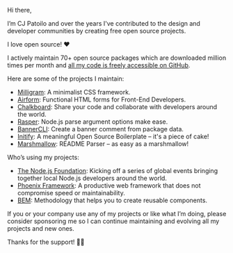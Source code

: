 Hi there,

I’m CJ Patoilo and over the years I've contributed to the design and developer communities by creating free open source projects.

I love open source! ❤️

I actively maintain 70+ open source packages which are downloaded million times per month and [all my code is freely accessible on GitHub](https://github.com/cjpatoilo).

Here are some of the projects I maintain:

- [Milligram](https://milligram.io/): A minimalist CSS framework.
- [Airform](https://airform.io/): Functional HTML forms for Front-End Developers.
- [Chalkboard](https://chalkboard.space/): Share your code and collaborate with developers around the world.
- [Rasper](https://cjpatoilo.com/rasper/): Node.js parse argument options make ease.
- [BannerCLI](https://cjpatoilo.com/banner-cli/): Create a banner comment from package data.
- [Initify](https://cjpatoilo.com/initify/): A meaningful Open Source Boilerplate – it's a piece of cake!
- [Marshmallow](https://cjpatoilo.com/marshmallow/): README Parser – as easy as a marshmallow!

Who’s using my projects:

- [The Node.js Foundation](https://live.nodejs.org/): Kicking off a series of global events bringing together local Node.js developers around the world.
- [Phoenix Framework](https://phoenixframework.org/): A productive web framework that does not compromise speed or maintainability.
- [BEM](https://getbem.com/): Methodology that helps you to create reusable components.

If you or your company use any of my projects or like what I’m doing, please consider sponsoring me so I can continue maintaining and evolving all my projects and new ones.

Thanks for the support! 🙏🏻
